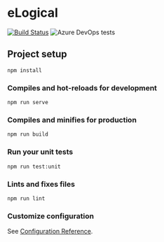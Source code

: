 # eLogical

[![Build Status](https://srad.visualstudio.com/elogical-node/_apis/build/status/elogical-node%20-%20CI?branchName=master)](https://srad.visualstudio.com/elogical-node/_build/latest?definitionId=2&branchName=master)
![Azure DevOps tests](https://img.shields.io/azure-devops/tests/srad/elogical-node/2)

## Project setup
```
npm install
```

### Compiles and hot-reloads for development
```
npm run serve
```

### Compiles and minifies for production
```
npm run build
```

### Run your unit tests
```
npm run test:unit
```

### Lints and fixes files
```
npm run lint
```

### Customize configuration
See [Configuration Reference](https://cli.vuejs.org/config/).

